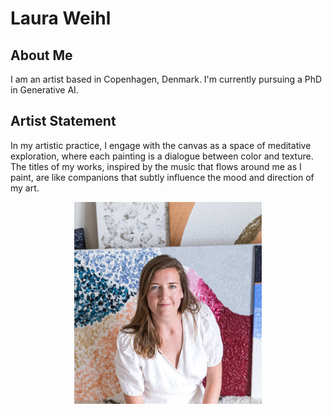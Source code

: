 # Laura Weihl

## About Me
I am an artist based in Copenhagen, Denmark. I'm currently pursuing a PhD in Generative AI. 


## Artist Statement
In my artistic practice, I engage with the canvas as a space of
meditative exploration, where each painting is a dialogue between 
color and texture. The titles of my works, inspired by the music
that flows around me as I paint, are like companions that 
subtly influence the mood and direction of my art.

<!-- ![Profile](https://raw.githubusercontent.com/lw112/artist/main/files/laura-paintings-291.jpg "Laura Weihl") -->


<div align="center" style="text-align: center;">
  <img src="https://raw.githubusercontent.com/lw112/artist/main/files/laura-paintings-291.jpg" alt="Artist Profile" width="300">
</div>
